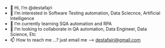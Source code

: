 - 👋 Hi, I’m @destafajri
- 👀 I’m interested in Software Testing automation, Data Sciecnce, Artificial Intelligence
- 🌱 I’m currently learning SQA automation and RPA
- 💞️ I’m looking to collaborate in QA automation, Data Engineer, Data Science, Etc
- 📫 How to reach me ...? just email me --> destafajri@gmail.com

<!---
destafajri/destafajri is a ✨ special ✨ repository because its `README.md` (this file) appears on your GitHub profile.
You can click the Preview link to take a look at your changes.
--->
